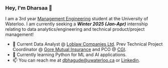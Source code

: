 ### Hey, I'm Dharsaa 👋

I am a 3rd year <u>[Management Engineering](https://uwaterloo.ca/future-students/programs/management-engineering)</u> student at the University of Waterloo. I am currently seeking a ***Winter 2025 (Jan-Apr)*** internship relating to data analytics/engineering and technical product/project management!

- 💼 Current Data Analyst @ <u>[Loblaw Companies Ltd](https://www.loblaw.ca/)</u>. Prev Technical Project Coordinator @ </u>[Gore Mutual Insurance](https://www.goremutual.ca/)</u> and PCO @ <u>[CGI](https://www.cgi.com/en)</u>.
- 🌱 Currently learning Python for ML and AI applications.
- 📫 You can reach me at <u>dbhagude@uwaterloo.ca</u> or <u>[Linkedin](https://www.linkedin.com/in/dharsaa-bhagudeva/)</u>.
